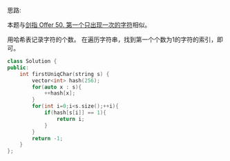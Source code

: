 思路:

本题与[剑指 Offer 50. 第一个只出现一次的字符](https://leetcode-cn.com/problems/di-yi-ge-zhi-chu-xian-yi-ci-de-zi-fu-lcof/)相似。

用哈希表记录字符的个数。
在遍历字符串，找到第一个个数为1的字符的索引，即可。


```cpp
class Solution {
public:
    int firstUniqChar(string s) {
        vector<int> hash(256);
        for(auto x : s){
            ++hash[x];
        }
        for(int i=0;i<s.size();++i){
            if(hash[s[i]] == 1){
                return i;
            }
        }
        return -1;
    }
};
```